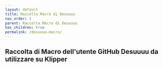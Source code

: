 ```yaml
---
layout: default
title: Raccolta Macro di Desuuuu
nav_order: 1
parent: Raccolta Macro di Desuuuu
has_children: true
permalink: /desuuuu-macro/
---
```


## Raccolta di Macro dell'utente GitHub Desuuuu da utilizzare su Klipper
